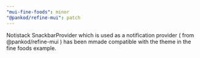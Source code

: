 ```yaml
---
"mui-fine-foods": minor
"@pankod/refine-mui": patch
---
```


Notistack SnackbarProvider which is used as a notification provider ( from @pankod/refine-mui ) has been mmade compatible with the theme in the fine foods example.
